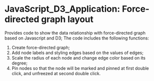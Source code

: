 # JavaScript_D3_Application: Force-directed graph layout
Provides code to show the data relationship with force-directed graph based on Javascript and D3;
The code includes the following functions:
1. Create force-directed graph;
2. Add node labels and styling edges based on the values of edges;
3. Scale the radius of each node and change edge color based on its degree;
4. Pin nodes so that the node will be marked and pinned at first double click, and unfreezed at second double click.

